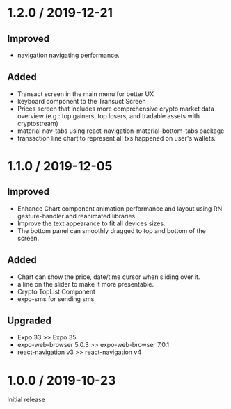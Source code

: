 # 1.2.0 / 2019-12-21

## Improved

- navigation navigating performance.

## Added

- Transact screen in the main menu for better UX
- keyboard component to the Transuct Screen
- Prices screen that includes more comprehensive crypto market data overview (e.g.: top gainers, top losers, and tradable assets with cryptostream)
- material nav-tabs using react-navigation-material-bottom-tabs package
- transaction line chart to represent all txs happened on user's wallets.

# 1.1.0 / 2019-12-05

## Improved

- Enhance Chart component animation performance and layout using RN gesture-handler and reanimated libraries
- Improve the text appearance to fit all devices sizes.
- The bottom panel can smoothly dragged to top and bottom of the screen.

## Added

- Chart can show the price, date/time cursor when sliding over it.
- a line on the slider to make it more presentable.
- Crypto TopList Component
- expo-sms for sending sms

## Upgraded

- Expo 33 >> Expo 35
- expo-web-browser 5.0.3 >> expo-web-browser 7.0.1
- react-navigation v3 >> react-navigation v4

# 1.0.0 / 2019-10-23

Initial release
